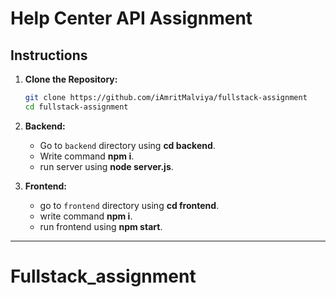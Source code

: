 # Help Center API Assignment

## Instructions

1. **Clone the Repository:**
   ```bash
   git clone https://github.com/iAmritMalviya/fullstack-assignment
   cd fullstack-assignment
   ```

2. **Backend:**
   - Go to `backend` directory using **cd backend**.
   - Write command **npm i**.
   - run server using **node server.js**.

     
3. **Frontend:**
   - go to `frontend` directory using **cd frontend**.
   - write command **npm i**.
   - run frontend using  **npm start**. 
---

# Fullstack_assignment

